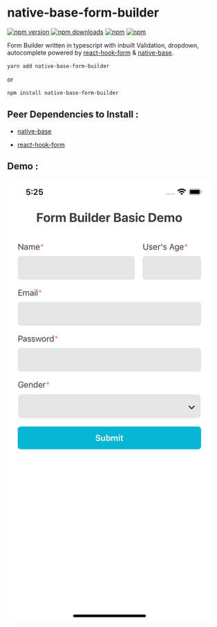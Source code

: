 # native-base-form-builder

[![npm version](https://img.shields.io/npm/v/native-base-form-builder.svg?style=for-the-badge)](https://www.npmjs.com/package/native-base-form-builder)
[![npm downloads](https://img.shields.io/npm/dm/native-base-form-builder.svg?style=for-the-badge)](https://www.npmjs.com/package/native-base-form-builder)
[![npm](https://img.shields.io/npm/dt/native-base-form-builder.svg?style=for-the-badge)](https://www.npmjs.com/package/native-base-form-builder)
[![npm](https://img.shields.io/npm/l/native-base-form-builder?style=for-the-badge)](https://github.com/fateh999/native-base-form-builder/blob/master/LICENSE)

Form Builder written in typescript with inbuilt Validation, dropdown, autocomplete powered by [react-hook-form](https://react-hook-form.com/) & [native-base](https://nativebase.io/).

```sh
yarn add native-base-form-builder
```

or

```sh
npm install native-base-form-builder
```

## Peer Dependencies to Install :

- [native-base](https://www.npmjs.com/package/native-base)

- [react-hook-form](https://www.npmjs.com/package/react-hook-form)

## Demo :

![](https://github.com/fateh999/native-base-form-builder/raw/master/demo.png)
